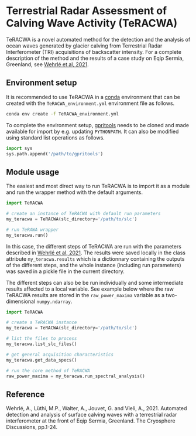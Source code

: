 # Terrestrial Radar Assessment of Calving Wave Activity (TeRACWA)

TeRACWA is a novel automated method for the detection and the analysis of ocean waves generated by glacier calving from Terrestrial Radar Interferometer (TRI) acquisitions of backscatter intensity. For a complete description of the method and the results of a case study on Eqip Sermia, Greenland, see [Wehrlé et al, 2021](https://tc.copernicus.org/preprints/tc-2021-33/).

## Environment setup

It is recommended to use TeRACWA in a [conda](https://docs.conda.io/projects/conda/en/latest/user-guide/tasks/manage-environments.html) environment that can be created with the ```TeRACWA_environment.yml``` environment file as follows.
``` bash
conda env create -f TeRACWA_environment.yml
```
To complete the environment setup, [gpritools](https://git.sr.ht/~scinu/gpritools) needs to be cloned and made available for import by e.g. updating ```PYTHONPATH```. It can also be modified using standard list operations as follows.

``` python
import sys
sys.path.append('/path/to/gpritools')
``` 

## Module usage

The easiest and most direct way to run TeRACWA is to import it as a module and run the wrapper method with the default arguments.

``` python
import TeRACWA

# create an instance of TeRACWA with default run parameters
my_teracwa = TeRACWA(slc_directory='/path/to/slc')

# run TeRAWA wrapper
my_teracwa.run()
``` 

In this case, the different steps of TeRACWA are run with the parameters described in [Wehrlé et al, 2021](https://tc.copernicus.org/preprints/tc-2021-33/). The results were saved locally in the class attribute ```my_teracwa.results``` which is a dictionnary containing the outputs of the different steps, and the whole instance (including run parameters) was saved in a pickle file in the current directory.

The different steps can also be be run individually and some intermediate results affected to a local variable. See example below where the raw TeRACWA results are stored in the ```raw_power_maxima``` variable as a two-dimensional ```numpy.ndarray```.

``` python
import TeRACWA

# create a TeRACWA instance
my_teracwa = TeRACWA(slc_directory='/path/to/slc')

# list the files to process
my_teracwa.list_slc_files()

# get general acquisition characteristics
my_teracwa.get_data_specs()

# run the core method of TeRACWA
raw_power_maxima = my_teracwa.run_spectral_analysis()
``` 

## Reference

Wehrlé, A., Lüthi, M.P., Walter, A., Jouvet, G. and Vieli, A., 2021. Automated detection and analysis of surface calving waves with a terrestrial radar interferometer at the front of Eqip Sermia, Greenland. The Cryosphere Discussions, pp.1-24.
